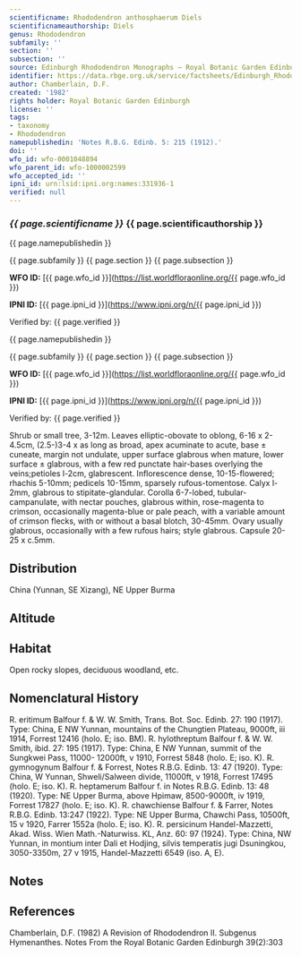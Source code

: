 ```yaml
---
scientificname: Rhododendron anthosphaerum Diels
scientificnameauthorship: Diels
genus: Rhododendron
subfamily: ''
section: ''
subsection: ''
source: Edinburgh Rhododendron Monographs – Royal Botanic Garden Edinburgh
identifier: https://data.rbge.org.uk/service/factsheets/Edinburgh_Rhododendron_Monographs.xhtml
author: Chamberlain, D.F.
created: '1982'
rights holder: Royal Botanic Garden Edinburgh
license: ''
tags:
- taxonomy
- Rhododendron
namepublishedin: 'Notes R.B.G. Edinb. 5: 215 (1912).'
doi: ''
wfo_id: wfo-0001048894
wfo_parent_id: wfo-1000002599
wfo_accepted_id: ''
ipni_id: urn:lsid:ipni.org:names:331936-1
verified: null
---
```

### _{{ page.scientificname }}_ {{ page.scientificauthorship }}
 {{ page.namepublishedin }}

{{ page.subfamily }} {{ page.section }} {{ page.subsection }}

**WFO ID:** [{{ page.wfo_id }}](https://list.worldfloraonline.org/{{ page.wfo_id }})

**IPNI ID:** [{{ page.ipni_id }}](https://www.ipni.org/n/{{ page.ipni_id }})

Verified by: {{ page.verified }}

 {{ page.namepublishedin }}

{{ page.subfamily }} {{ page.section }} {{ page.subsection }}

**WFO ID:** [{{ page.wfo_id }}](https://list.worldfloraonline.org/{{ page.wfo_id }})

**IPNI ID:** [{{ page.ipni_id }}](https://www.ipni.org/n/{{ page.ipni_id }})

Verified by: {{ page.verified }}



Shrub or small tree, 3-12m. Leaves elliptic-obovate to oblong, 6-16 x 2-4.5cm, (2.5-)3-4 x as long as broad, apex acuminate to acute, base ± cuneate, margin not undulate, upper surface glabrous when mature, lower surface ± glabrous, with a few red punctate hair-bases overlying the veins;petioles l-2cm, glabrescent. Inflorescence dense, 10-15-flowered; rhachis 5-10mm; pedicels 10-15mm, sparsely rufous-tomentose. Calyx l-2mm, glabrous to stipitate-glandular. Corolla 6-7-lobed, tubular-campanulate, with nectar pouches, glabrous within, rose-magenta to crimson, occasionally magenta-blue or pale peach, with a variable amount of crimson flecks, with or without a basal blotch, 30-45mm. Ovary usually glabrous, occasionally with a few rufous hairs; style glabrous. Capsule 20-25 x c.5mm.

## Distribution
China (Yunnan, SE Xizang), NE Upper Burma

## Altitude


## Habitat
Open rocky slopes, deciduous woodland, etc.

## Nomenclatural History
R. eritimum Balfour f. & W. W. Smith, Trans. Bot. Soc. Edinb. 27: 190 (1917). Type: China, E NW Yunnan, mountains of the Chungtien Plateau, 9000ft, iii 1914, Forrest 12416 (holo. E; iso. BM). R. hylothreptum Balfour f. & W. W. Smith, ibid. 27: 195 (1917). Type: China, E NW Yunnan, summit of the Sungkwei Pass, 11000- 12000ft, v 1910, Forrest 5848 (holo. E; iso. K). R. gymnogynum Balfour f. & Forrest, Notes R.B.G. Edinb. 13: 47 (1920). Type: China, W Yunnan, Shweli/Salween divide, 11000ft, v 1918, Forrest 17495 (holo. E; iso. K). R. heptamerum Balfour f. in Notes R.B.G. Edinb. 13: 48 (1920). Type: NE Upper Burma, above Hpimaw, 8500-9000ft, iv 1919, Forrest 17827 (holo. E; iso. K). R. chawchiense Balfour f. & Farrer, Notes R.B.G. Edinb. 13:247 (1922). Type: NE Upper Burma, Chawchi Pass, 10500ft, 15 v 1920, Farrer 1552a (holo. E; iso. K). R. persicinum Handel-Mazzetti, Akad. Wiss. Wien Math.-Naturwiss. KL, Anz. 60: 97 (1924). Type: China, NW Yunnan, in montium inter Dali et Hodjing, silvis temperatis jugi Dsuningkou, 3050-3350m, 27 v 1915, Handel-Mazzetti 6549 (iso. A, E).
                       
## Notes


## References

Chamberlain, D.F. (1982) A Revision of Rhododendron II. Subgenus Hymenanthes. Notes From the Royal Botanic Garden Edinburgh 39(2):303
